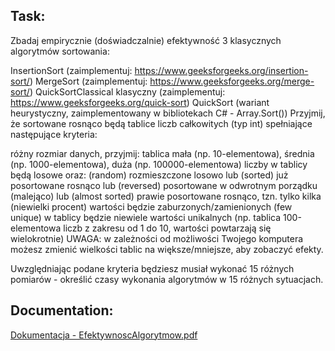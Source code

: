 ## Task:
Zbadaj empirycznie (doświadczalnie) efektywność 3 klasycznych algorytmów sortowania:

InsertionSort (zaimplementuj: https://www.geeksforgeeks.org/insertion-sort/)
MergeSort (zaimplementuj: https://www.geeksforgeeks.org/merge-sort/)
QuickSortClassical klasyczny (zaimplementuj: https://www.geeksforgeeks.org/quick-sort)
QuickSort (wariant heurystyczny, zaimplementowany w bibliotekach C# - Array.Sort())
Przyjmij, że sortowane rosnąco będą tablice liczb całkowitych (typ int) spełniające następujące kryteria:

różny rozmiar danych, przyjmij: tablica mała (np. 10-elementowa), średnia (np. 1000-elementowa), duża (np. 100000-elementowa)
liczby w tablicy będą losowe oraz:
(random) rozmieszczone losowo lub
(sorted) już posortowane rosnąco lub
(reversed) posortowane w odwrotnym porządku (malejąco) lub
(almost sorted) prawie posortowane rosnąco, tzn. tylko kilka (niewielki procent) wartości będzie zaburzonych/zamienionych
(few unique) w tablicy będzie niewiele wartości unikalnych (np. tablica 100-elementowa liczb z zakresu od 1 do 10, wartości powtarzają się wielokrotnie)
UWAGA: w zależności od możliwości Twojego komputera możesz zmienić wielkości tablic na większe/mniejsze, aby zobaczyć efekty.

Uwzględniając podane kryteria będziesz musiał wykonać 15 różnych pomiarów - określić czasy wykonania algorytmów w 15 różnych sytuacjach.

## Documentation:
[Dokumentacja - EfektywnoscAlgorytmow.pdf](https://github.com/Enzoolino/Effectivenes-of-Algorithms/files/14743570/Dokumentacja.-.EfektywnoscAlgorytmow.pdf)
